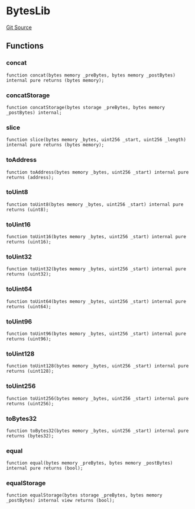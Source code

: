 # BytesLib
[Git Source](https://github.com/SpecularL2/specular/blob/c54213cfb14aca9d44e839341f672dd978834f68/src/libraries/BytesLib.sol)


## Functions
### concat


```solidity
function concat(bytes memory _preBytes, bytes memory _postBytes) internal pure returns (bytes memory);
```

### concatStorage


```solidity
function concatStorage(bytes storage _preBytes, bytes memory _postBytes) internal;
```

### slice


```solidity
function slice(bytes memory _bytes, uint256 _start, uint256 _length) internal pure returns (bytes memory);
```

### toAddress


```solidity
function toAddress(bytes memory _bytes, uint256 _start) internal pure returns (address);
```

### toUint8


```solidity
function toUint8(bytes memory _bytes, uint256 _start) internal pure returns (uint8);
```

### toUint16


```solidity
function toUint16(bytes memory _bytes, uint256 _start) internal pure returns (uint16);
```

### toUint32


```solidity
function toUint32(bytes memory _bytes, uint256 _start) internal pure returns (uint32);
```

### toUint64


```solidity
function toUint64(bytes memory _bytes, uint256 _start) internal pure returns (uint64);
```

### toUint96


```solidity
function toUint96(bytes memory _bytes, uint256 _start) internal pure returns (uint96);
```

### toUint128


```solidity
function toUint128(bytes memory _bytes, uint256 _start) internal pure returns (uint128);
```

### toUint256


```solidity
function toUint256(bytes memory _bytes, uint256 _start) internal pure returns (uint256);
```

### toBytes32


```solidity
function toBytes32(bytes memory _bytes, uint256 _start) internal pure returns (bytes32);
```

### equal


```solidity
function equal(bytes memory _preBytes, bytes memory _postBytes) internal pure returns (bool);
```

### equalStorage


```solidity
function equalStorage(bytes storage _preBytes, bytes memory _postBytes) internal view returns (bool);
```

